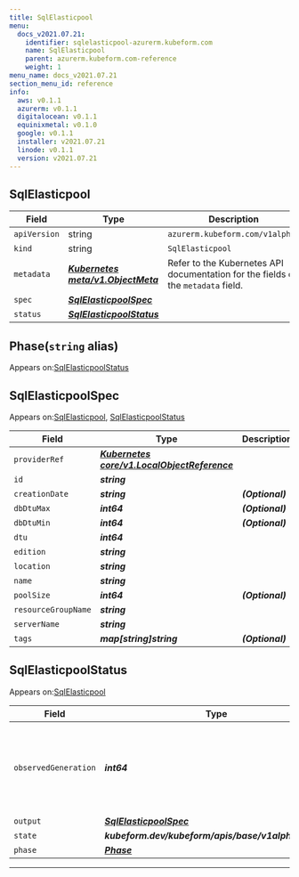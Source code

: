 ```yaml
---
title: SqlElasticpool
menu:
  docs_v2021.07.21:
    identifier: sqlelasticpool-azurerm.kubeform.com
    name: SqlElasticpool
    parent: azurerm.kubeform.com-reference
    weight: 1
menu_name: docs_v2021.07.21
section_menu_id: reference
info:
  aws: v0.1.1
  azurerm: v0.1.1
  digitalocean: v0.1.1
  equinixmetal: v0.1.0
  google: v0.1.1
  installer: v2021.07.21
  linode: v0.1.1
  version: v2021.07.21
---
```


## SqlElasticpool
| Field | Type | Description |
| ------ | ----- | ----------- |
| `apiVersion` | string | `azurerm.kubeform.com/v1alpha1` |
|    `kind` | string | `SqlElasticpool` |
| `metadata` | ***[Kubernetes meta/v1.ObjectMeta](https://v1-18.docs.kubernetes.io/docs/reference/generated/kubernetes-api/v1.18/#objectmeta-v1-meta)***|Refer to the Kubernetes API documentation for the fields of the `metadata` field.|
| `spec` | ***[SqlElasticpoolSpec](#sqlelasticpoolspec)***||
| `status` | ***[SqlElasticpoolStatus](#sqlelasticpoolstatus)***||
## Phase(`string` alias)

Appears on:[SqlElasticpoolStatus](#sqlelasticpoolstatus)

## SqlElasticpoolSpec

Appears on:[SqlElasticpool](#sqlelasticpool), [SqlElasticpoolStatus](#sqlelasticpoolstatus)

| Field | Type | Description |
| ------ | ----- | ----------- |
| `providerRef` | ***[Kubernetes core/v1.LocalObjectReference](https://v1-18.docs.kubernetes.io/docs/reference/generated/kubernetes-api/v1.18/#localobjectreference-v1-core)***||
| `id` | ***string***||
| `creationDate` | ***string***| ***(Optional)*** |
| `dbDtuMax` | ***int64***| ***(Optional)*** |
| `dbDtuMin` | ***int64***| ***(Optional)*** |
| `dtu` | ***int64***||
| `edition` | ***string***||
| `location` | ***string***||
| `name` | ***string***||
| `poolSize` | ***int64***| ***(Optional)*** |
| `resourceGroupName` | ***string***||
| `serverName` | ***string***||
| `tags` | ***map[string]string***| ***(Optional)*** |
## SqlElasticpoolStatus

Appears on:[SqlElasticpool](#sqlelasticpool)

| Field | Type | Description |
| ------ | ----- | ----------- |
| `observedGeneration` | ***int64***| ***(Optional)*** Resource generation, which is updated on mutation by the API Server.|
| `output` | ***[SqlElasticpoolSpec](#sqlelasticpoolspec)***| ***(Optional)*** |
| `state` | ***kubeform.dev/kubeform/apis/base/v1alpha1.State***| ***(Optional)*** |
| `phase` | ***[Phase](#phase)***| ***(Optional)*** |
---
